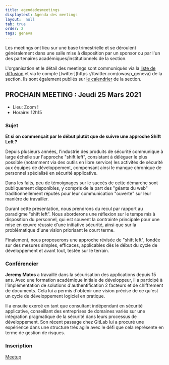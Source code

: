 ```yaml
---
title: agendadesmeetings
displaytext: Agenda des meetings
layout:  null
tab: true
order: 2
tags: geneva
---
```


Les meetings ont lieu sur une base trimestrielle et se déroulent généralement dans une salle mise à disposition par un sponsor ou par l'un des partenaires académiques/institutionnels de la section.

L'organisation et le détail des meetings sont communiqués via la [liste de diffusion](https://groups.google.com/a/owasp.org/forum/#!forum/geneva-chapter) et via le compte [twitter](https
://twitter.com/owasp_geneva) de la section. 
Ils sont également publiés sur [le calendrier](https://calendar.google.com/calendar/embed?src=owasp.org_durrij6j25be74fb82ls9868lk%40group.calendar.google.com&ctz=Europe%2FZurich) de la section.

## PROCHAIN MEETING : Jeudi 25 Mars 2021

- Lieu: Zoom !
- Horaire: 12h15

### Sujet

**Et si on commençait par le début plutôt que de suivre une approche Shift Left ?**

Depuis plusieurs années, l'industrie des produits de sécurité communique à large échelle sur l'approche "shift left", consistant à déléguer le plus possible (notamment via des outils en libre service) les activités de sécurité aux équipes de développement, compensant ainsi le manque chronique de personnel spécialisé en sécurité applicative.

Dans les faits, peu de témoignages sur le succès de cette démarche sont publiquement disponibles, y compris de la part des "géants du web" traditionnellement réputés pour leur communication "ouverte" sur leur manière de travailler.

Durant cette présentation, nous prendrons du recul par rapport au paradigme "shift left". Nous aborderons une réflexion sur le temps mis à disposition du personnel, qui est souvent la contrainte principale pour une mise en œuvre réussie d'une initiative sécurité, ainsi que sur la problématique d'une vision priorisant le court terme.

Finalement, nous proposerons une approche révisée de "shift left", fondée sur des mesures simples, efficaces, applicables dès le début du cycle de développement et avant tout, testée sur le terrain.


### Conférencier

**Jeremy Matos** a travaillé dans la sécurisation des applications depuis 15 ans.
Avec une formation académique initiale de développeur, il a participé à l'implémentation de solutions d'authentification 2 facteurs et de chiffrement de documents.
Cela lui a permis d'obtenir une vision précise de ce qu'est un cycle de développement logiciel en pratique.

Il a ensuite exercé en tant que consultant indépendant en sécurité applicative, conseillant des entreprises de domaines variés sur une intégration pragmatique de la sécurité dans leurs processus de développement.
Son récent passage chez GitLab lui a procuré une expérience dans une structure très agile avec le défi que cela représente en terme de gestion de risques.


### Inscription

[Meetup](https://www.meetup.com/OWASP-Geneva-Chapter/)

